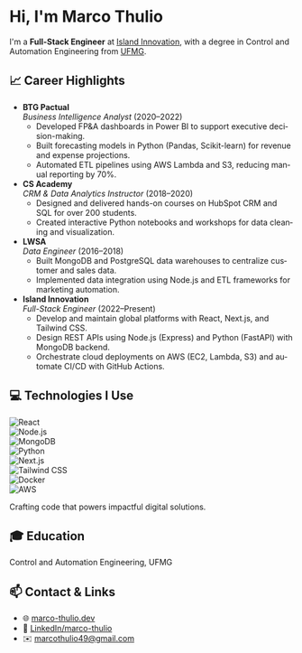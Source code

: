 <!-- README.md -->

<!-- HTML profile snippet inside Markdown -->
<div lang="en">
  <h1>Hi, I'm Marco Thulio</h1>
  <p>
    I'm a <strong>Full-Stack Engineer</strong> at <a href="https://island.marco-thulio.dev" target="_blank">Island Innovation</a>,
    with a degree in Control and Automation Engineering from <a href="https://www.ufmg.br" target="_blank">UFMG</a>.
  </p>
  
  <h2>📈 Career Highlights</h2>
  <ul>
    <li>
      <strong>BTG Pactual</strong><br/>
      <em>Business Intelligence Analyst</em> (2020–2022)<br/>
      <ul>
        <li>Developed FP&A dashboards in Power BI to support executive decision-making.</li>
        <li>Built forecasting models in Python (Pandas, Scikit-learn) for revenue and expense projections.</li>
        <li>Automated ETL pipelines using AWS Lambda and S3, reducing manual reporting by 70%.</li>
      </ul>
    </li>
    <li>
      <strong>CS Academy</strong><br/>
      <em>CRM & Data Analytics Instructor</em> (2018–2020)<br/>
      <ul>
        <li>Designed and delivered hands-on courses on HubSpot CRM and SQL for over 200 students.</li>
        <li>Created interactive Python notebooks and workshops for data cleaning and visualization.</li>
      </ul>
    </li>
    <li>
      <strong>LWSA</strong><br/>
      <em>Data Engineer</em> (2016–2018)<br/>
      <ul>
        <li>Built MongoDB and PostgreSQL data warehouses to centralize customer and sales data.</li>
        <li>Implemented data integration using Node.js and ETL frameworks for marketing automation.</li>
      </ul>
    </li>
    <li>
      <strong>Island Innovation</strong><br/>
      <em>Full-Stack Engineer</em> (2022–Present)<br/>
      <ul>
        <li>Develop and maintain global platforms with React, Next.js, and Tailwind CSS.</li>
        <li>Design REST APIs using Node.js (Express) and Python (FastAPI) with MongoDB backend.</li>
        <li>Orchestrate cloud deployments on AWS (EC2, Lambda, S3) and automate CI/CD with GitHub Actions.</li>
      </ul>
    </li>
  </ul>

  <h2>💻 Technologies I Use</h2>
  <div id="tech-skills">
    <div class="tech-icon">
      <img src="https://img.shields.io/badge/React-20232A?style=for-the-badge&logo=react&logoColor=61DAFB" alt="React" />
    </div>
    <div class="tech-icon">
      <img src="https://img.shields.io/badge/Node.js-339933?style=for-the-badge&logo=node.js&logoColor=white" alt="Node.js" />
    </div>
    <div class="tech-icon">
      <img src="https://img.shields.io/badge/MongoDB-47A248?style=for-the-badge&logo=mongodb&logoColor=white" alt="MongoDB" />
    </div>
    <div class="tech-icon">
      <img src="https://img.shields.io/badge/Python-3776AB?style=for-the-badge&logo=python&logoColor=white" alt="Python" />
    </div>
    <div class="tech-icon">
      <img src="https://img.shields.io/badge/Next.js-000000?style=for-the-badge&logo=next.js&logoColor=white" alt="Next.js" />
    </div>
    <div class="tech-icon">
      <img src="https://img.shields.io/badge/Tailwind_CSS-06B6D4?style=for-the-badge&logo=tailwind-css&logoColor=white" alt="Tailwind CSS" />
    </div>
    <div class="tech-icon">
      <img src="https://img.shields.io/badge/Docker-2496ED?style=for-the-badge&logo=docker&logoColor=white" alt="Docker" />
    </div>
    <div class="tech-icon">
      <img src="https://img.shields.io/badge/AWS-232F3E?style=for-the-badge&logo=amazon-aws&logoColor=white" alt="AWS" />
    </div>
  </div>

  <p id="dynamic">Crafting code that powers impactful digital solutions.</p>

  <h2>🎓 Education</h2>
  <p>Control and Automation Engineering, UFMG</p>

  <h2>📫 Contact & Links</h2>
  <ul>
    <li>🌐 <a href="https://www.marco-thulio.dev">marco-thulio.dev</a></li>
    <li>🔗 <a href="https://www.linkedin.com/in/marco-thulio">LinkedIn/marco-thulio</a></li>
    <li>✉️ <a href="mailto:marcothulio49@gmail.com">marcothulio49@gmail.com</a></li>
  </ul>


</div>

